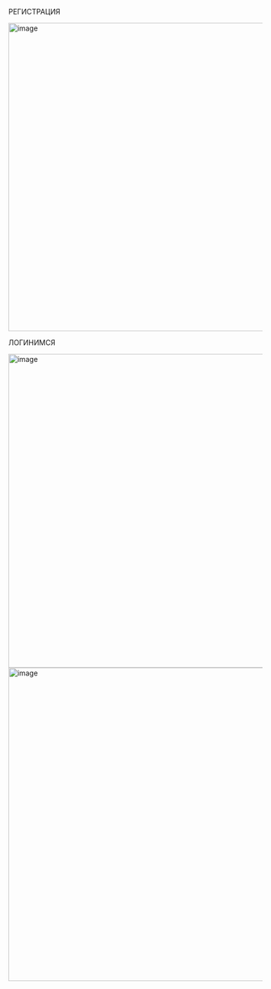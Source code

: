 РЕГИСТРАЦИЯ

<img width="612" alt="image" src="https://github.com/user-attachments/assets/c17f2463-9cdd-4249-8a86-cd7ce6c3c3b8" />

ЛОГИНИМСЯ

<img width="623" alt="image" src="https://github.com/user-attachments/assets/8063ef56-78b7-458c-950c-b006047193f5" />



<img width="622" alt="image" src="https://github.com/user-attachments/assets/f2e2184b-c9ea-4e91-bbeb-b17c1893432a" />



